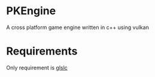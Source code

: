 # PKEngine
A cross platform game engine written in c++ using vulkan

# Requirements
Only requirement is [glslc](https://github.com/google/shaderc)
